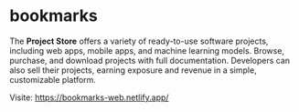 # bookmarks
The **Project Store** offers a variety of ready-to-use software projects, including web apps, mobile apps, and machine learning models. Browse, purchase, and download projects with full documentation. Developers can also sell their projects, earning exposure and revenue in a simple, customizable platform.

Visite: https://bookmarks-web.netlify.app/
